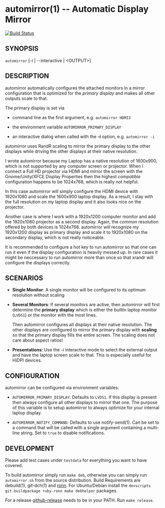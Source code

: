 automirror(1) -- Automatic Display Mirror
=============================================

[![Build Status](https://semaphoreci.com/api/v1/schlomo/automirror/branches/master/badge.svg)](https://semaphoreci.com/schlomo/automirror)

## SYNOPSIS

`automirror` [-i | --interactive | &lt;OUTPUT&gt;]

## DESCRIPTION

automirror automatically configures the attached monitors in a mirror configuration that is optimized for the _primary display_ and makes all other outputs scale to that.

The primary display is set via

  * command line as the first argument, e.g. `automirror HDMI3`

  * the environment variable `AUTOMIRROR_PRIMARY_DISPLAY`

  * an interactive dialog when called with the **-i** option, e.g. `automirror -i`

automirror uses RandR scaling to mirror the primary display to the other displays while driving the other displays at their native resolution.

I wrote automirror because my Laptop has a native resolution of 1600x900, which is not supported by any computer screen or projector.
When I connect a Full HD projector via HDMI and mirror the screen with the Gnome/Unity/XFCE Display Properties then the highest *compatible* configuration
happens to be 1024x768, which is really not helpful.

In this case automirror will simply configure the HDMI device with 1920x1080 and scale the 1600x900 laptop display. As a result, I stay with the full resolution
on my laptop display and it also looks nice on the projector.

Another case is where I work with a 1920x1200 computer monitor and add the 1920x1080 projector as a second display. Again, the *common* resolution offered by both
devices is 1024x768. automirror will recognize my 1920x1200 display as primary display and scale it to 1920x1080 on the secondary display, which is not really noticeable.

It is recommended to configure a hot key to run automirror so that one can run it even if the display configuration is heavily messed up.
In rare cases it might be neccessary to run automirror more than once so that xrandr will configure the displays correctly.

## SCENARIOS

  * **Single Monitor**:
    A single monitor will be configured to its optimum resolution without scaling

  * **Several Monitors**:
    If several monitors are active, then automirror will first determine the **primary display**
    which is either the builtin laptop monitor (`LVDS1`) or the monitor with the most lines.

    Then automirror configures all displays at their native resolution. The other displays are
    configured to mirror the primary display with **scaling**  so that the primary display fills
    the entire screen. The scaling does not care about aspect ratios!

  * **Presentations**:
    Use the *-i* interactive mode to select the external output and have the laptop screen scale to that. This is especially useful for HiDPI devices.

## CONFIGURATION

automirror can be configured via environment variables:

  * `AUTOMIRROR_PRIMARY_DISPLAY`:
    Defaults to `LVDS1`. If this display is present then always configure all other displays to mirror that one. The purpose of this variable is to setup automirror to always optimize for your internal laptop display.

  * `AUTOMIRROR_NOTIFY_COMMAND`:
    Defaults to use notify-send(1). Can be set to a command that will be called with a single argument containing a multi-line string. Set to `true` to disable notifications.

## DEVELOPMENT

Please add test cases under `testdata` for everything you want to have covered.

To build automirror simply run `make deb`, otherwise you can simply run `automirror.sh` from the source distribution.
Build Requirements are debuild(1), git-dch(1) and [ronn](http://rtomayko.github.io/ronn/). For Ubuntu/Debian install the `devscripts git-buildpackage ruby-ronn make debhelper` packages.

For a release [github-release](https://github.com/c4milo/github-release) needs to be in your PATH. Run `make release`.
